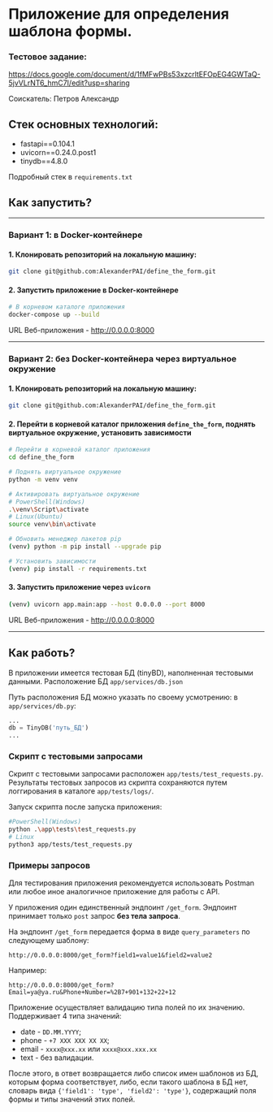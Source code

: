 # Приложение для определения шаблона формы.

### Тестовое задание:

https://docs.google.com/document/d/1fMFwPBs53xzcrltEFOpEG4GWTaQ-5jvVLrNT6_hmC7I/edit?usp=sharing

Соискатель: Петров Александр

## Стек основных технологий:
- fastapi==0.104.1
- uvicorn==0.24.0.post1
- tinydb==4.8.0

Подробный стек в `requirements.txt`

## Как запустить?
___
### Вариант 1: в Docker-контейнере

#### 1. Клонировать репозиторий на локальную машину:
```bash
git clone git@github.com:AlexanderPAI/define_the_form.git
```

#### 2. Запустить приложение в Docker-контейнере

```bash
# В корневом каталоге приложения
docker-compose up --build
```
URL Веб-приложения - http://0.0.0.0:8000
___
### Вариант 2: без Docker-контейнера через виртуальное окружение

#### 1. Клонировать репозиторий на локальную машину:
```bash
git clone git@github.com:AlexanderPAI/define_the_form.git
```

#### 2. Перейти в корневой каталог приложения `define_the_form`, поднять виртуальное окружение, установить зависимости
```bash
# Перейти в корневой каталог приложения
cd define_the_form

# Поднять виртуальное окружение
python -m venv venv

# Активировать виртуальное окружение
# PowerShell(Windows)
.\venv\Script\activate
# Linux(Ubuntu)
source venv\bin\activate

# Обновить менеджер пакетов pip
(venv) python -m pip install --upgrade pip

# Установить зависимости
(venv) pip install -r requirements.txt
```

#### 3. Запустить приложение через `uvicorn`
```bash 
(venv) uvicorn app.main:app --host 0.0.0.0 --port 8000
```

URL Веб-приложения - http://0.0.0.0:8000
___
## Как работь?

В приложении имеется тестовая БД (tinyBD), наполненная тестовыми данными.
Расположение БД `app/services/db.json`

Путь расположения БД можно указать по своему усмотрению: в `app/services/db.py`:
```python
...
db = TinyDB('путь_БД')
...
```

### Скрипт с тестовыми запросами

Скрипт с тестовыми запросами расположен `app/tests/test_requests.py`.
Результаты тестовых запросов из скрипта сохраняются путем логгирования в каталоге `app/tests/logs/`.

Запуск скрипта после запуска приложения:
```bash
#PowerShell(Windows)
python .\app\tests\test_requests.py
# Linux
python3 app/tests/test_requests.py
```

### Примеры запросов
Для тестирования приложения рекомендуется использовать Postman или любое иное аналогичное приложение для работы с API. 

У приложения один единственный эндпоинт `/get_form`. Эндпоинт принимает только `post` запрос **без тела запроса**.

На эндпоинт `/get_form` передается форма в виде `query_parameters` по следующему шаблону:
```
http://0.0.0.0:8000/get_form?field1=value1&field2=value2
```

Например:

```
http://0.0.0.0:8000/get_form?Email=ya@ya.ru&Phone+Number=%2B7+901+132+22+12
```

Приложение осуществляет валидацию типа полей по их значению.
Поддерживает 4 типа значений:
- date - `DD.MM.YYYY`;
- phone - `+7 XXX XXX XX XX`;
- email - `xxxx@xxx.xx` или `xxxx@xxx.xxx.xx`
- text - без валидации.

После этого, в ответ возвращается либо список имен шаблонов из БД, которым форма соответствует, либо, если такого шаблона в БД нет, словарь вида `{'field1': 'type', 'field2': 'type'}`, содержащий поля формы и типы значений этих полей. 
